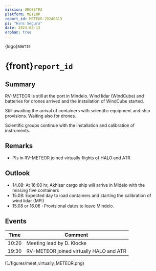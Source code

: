 ```yaml
---
mission: ORCESTRA
platform: METEOR
report_id: METEOR-20240813
pi: "Hans Segura"
date: 2024-08-13
orphan: true
---
```


{logo}`BOWTIE`

# {front}`report_id`

## Summary

RV-METEOR is still at the port in Mindelo. Wind lidar (WindCube) and batteries for drones arrived and the installation of WindCube started.   

Still awaiting the arrival of containers with scientific equipment and ship provisions. Waiting also for drones.  

Scientific groups continue with the installation and calibration of instruments.

## Remarks

- PIs in RV-METEOR joined virtually flights of HALO and ATR.

## Outlook

- 14.08: At 16:00 hr, Akhisar cargo ship will arrive in Midelo with the missing five containers
- 15.08: Expected day to load containers and starting the calibration of wind lidar (MPI)
- 15.08 or 16.08 : Provisional dates to leave Mindelo.

## Events

Time | Comment
--- | ---
10:20 | Meeting lead by D. Klocke
19:30 | RV-METEOR joined virtually HALO and ATR

!(./figures/meet_virtually_METEOR.png)
